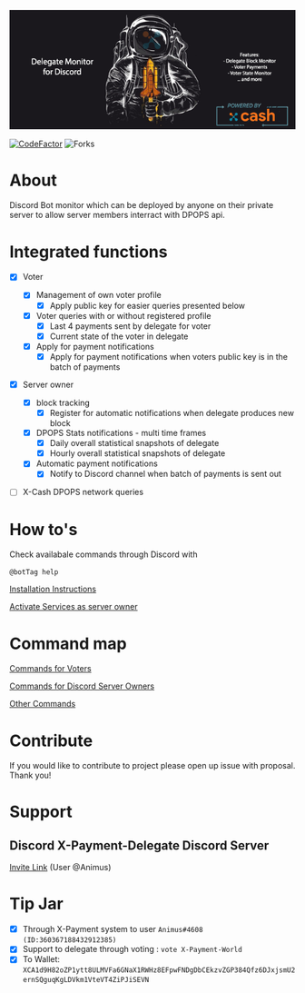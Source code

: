 
![banner](../docs/header.png)

[![CodeFactor](https://www.codefactor.io/repository/github/animusxcash/dpops_bot/badge)](https://www.codefactor.io/repository/github/animusxcash/dpops_bot)
![Forks](https://img.shields.io/github/forks/animusxcash/dpops_bot?style=plastic)
# About
Discord Bot monitor which can be deployed by anyone on their private server to allow server members interract with DPOPS api.


# Integrated functions

- [x] Voter 
    - [x] Management of own voter profile
        - [x] Apply public key for easier queries presented below
    - [x] Voter queries with or without registered profile
        - [x] Last 4 payments sent by delegate for voter
        - [x] Current state of the voter in delegate
    - [X] Apply for payment notifications
        - [x] Apply for payment notifications when voters public key is in the batch of payments

- [x] Server owner
    - [x] block tracking
        - [x] Register for automatic notifications when delegate produces new block
    - [x] DPOPS Stats notifications - multi time frames 
        - [X] Daily overall statistical snapshots of delegate
        - [x] Hourly overall statistical snapshots of delegate
    - [x] Automatic payment notifications
        - [x] Notify to Discord channel when batch of payments is sent out

- [ ] X-Cash DPOPS network queries


# How to's

Check availabale commands through Discord with 
```text
@botTag help 
```

[Installation Instructions](../docs/INSTALLATION.md)

[Activate Services as server owner](../docs/OWNER.md)

# Command map 
[Commands for Voters](../docs/VOTER.md)

[Commands for Discord Server Owners](OWNER.md)

[Other Commands](../docs/OTHER.md)
    

# Contribute
If you would like to contribute to project please open up issue with proposal. Thank you!

# Support 
## Discord X-Payment-Delegate Discord Server
[Invite Link](https://discord.gg/pj9JCmTeJc) (User @Animus)

# Tip Jar
- [x] Through X-Payment system to user `Animus#4608 (ID:360367188432912385)`
- [X] Support to delegate through voting : `vote X-Payment-World`
- [x] To Wallet: `XCA1d9H82oZP1ytt8ULMVFa6GNaX1RWHz8EFpwFNDgDbCEkzvZGP384Qfz6DJxjsmU2ernSQguqKgLDVkm1VteVT4ZiPJiSEVN`
